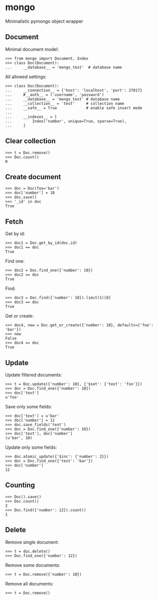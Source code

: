 mongo
=====

Minimalistic pymongo object wrapper


Document
--------

Minimal document model:

    >>> from mongo import Document, Index
    >>> class Doc(Document):
    ...     __database__ = 'mongo_test'  # database name


All allowed settings:

    >>> class Doc(Document):
    ...     __connection__ = {'host': 'localhost', 'port': 27017}
    ...     #__auth__ = ('username', 'password')
    ...     __database__ = 'mongo_test' # database name
    ...     __collection__ = 'test'     # collection name
    ...     __safe__ = True             # enable safe insert mode
    ...
    ...     __indexes__ = [
    ...         Index('number', unique=True, sparse=True),
    ...     ]


Clear collection
----------------

    >>> t = Doc.remove()
    >>> Doc.count()
    0


Create document
---------------
    
    >>> doc = Doc(foo='bar')
    >>> doc['number'] = 10
    >>> doc.save()
    >>> '_id' in doc
    True


Fetch
-----
Get by id:

    >>> doc1 = Doc.get_by_id(doc.id)
    >>> doc1 == doc
    True

Find one:

    >>> doc2 = Doc.find_one({'number': 10})
    >>> doc2 == doc
    True

Find:

    >>> doc3 = Doc.find({'number': 10}).limit(1)[0]
    >>> doc3 == doc
    True

Get or create:

    >>> doc4, new = Doc.get_or_create({'number': 10}, defaults={'foo': 'bar'})
    >>> new
    False
    >>> doc4 == doc
    True


Update
------

Update filtered documents:

    >>> t = Doc.update({'number': 10}, {'$set': {'text': 'foo'}})
    >>> doc = Doc.find_one({'number': 10})
    >>> doc['text']
    u'foo'

Save only some fields:

    >>> doc['text'] = u'bar'
    >>> doc['number'] = 11
    >>> doc.save_fields('text')
    >>> doc = Doc.find_one({'number': 10})
    >>> doc['text'], doc['number']
    (u'bar', 10)

Update only some fields:

    >>> doc.atomic_update({'$inc': {'number': 2}})
    >>> doc = Doc.find_one({'text': 'bar'})
    >>> doc['number']
    12


Counting
--------

    >>> Doc().save()
    >>> Doc.count()
    2
    >>> Doc.find({'number': 12}).count()
    1


Delete 
------

Remove single document:

    >>> t = doc.delete()
    >>> Doc.find_one({'number': 12})

Remove some documents:

    >>> t = Doc.remove({'number': 10})

Remove all documents:

    >>> t = Doc.remove()
